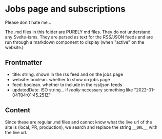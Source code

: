 # Jobs page and subscriptions

Please don't hate me...

The .md files in this folder are PURELY md files. They do not understand any
Svelte-isms. They are parsed as text for the RSS/JSON feeds and are run through
a markdown component to display (when "active" on the website.)

## Frontmatter

- title: string. shown in the rss feed and on the jobs page
- website: boolean. whether to show on jobs page
- feed: boolean. whether to include in the rss/json feeds
- updatedDate: ISO string... if _really_ necessary something like
  "2022-01-04T04:01:45.251Z"

## Content

Since these are regular .md files and cannot know what the live url of the site
is (local, PR, production), we search and replace the string `__URL__` with
the live url.
